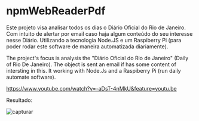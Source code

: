 # npmWebReaderPdf
Este projeto visa analisar todos os dias o Diário Oficial do Rio de Janeiro. 
Com intuito de alertar por email caso haja algum conteúdo do seu interesse nesse Diário.
Utilizando a tecnologia Node.JS e um Raspiberry Pi (para poder rodar este software de maneira automatizada diariamente).

The project's focus is analysis the "Diário Oficial do Rio de Janeiro" (Daily of Rio De Janeiro). 
The object is sent an email if has some content of intersting in this.
It working with Node.Js and a Raspiberry Pi (run daily automate software).

https://www.youtube.com/watch?v=-aDsT-4nMkU&feature=youtu.be

Resultado: 

![capturar](https://user-images.githubusercontent.com/18295160/42720815-40aac3da-8705-11e8-89d8-754ec040f066.PNG)
